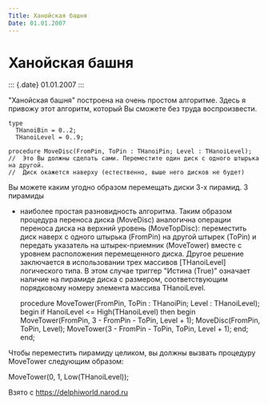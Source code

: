 ```yaml
---
Title: Ханойская башня
Date: 01.01.2007
---
```



Ханойская башня
===============

::: {.date}
01.01.2007
:::

"Ханойская башня" построена на очень простом алгоритме. Здесь я
привожу этот алгоритм, который Вы сможете без труда воспроизвести.

    type
      THanoiBin = 0..2;
      THanoiLevel = 0..9;
     
    procedure MoveDisc(FromPin, ToPin : THanoiPin; Level : THanoiLevel);
    //  Это Вы должны сделать сами. Переместите один диск с одного штырька на другой.
    //  Диск окажется наверху (естественно, выше него дисков не будет) 

Вы можете каким угодно образом перемещать диски 3-х пирамид. 3 пирамиды
- наиболее простая разновидность алгоритма. Таким образом процедура
переноса диска (MoveDisc) аналогична операции переноса диска на верхний
уровень (MoveTopDisc): переместить диск наверх с одного штырька
(FromPin) на другой штырек (ToPin) и передать указатель на
штырек-приемник (MoveTower) вместе с уровнем расположения перемещенного
диска. Другое решение заключается в использовании трех массивов
\[THanoiLevel\] логического типа. В этом случае триггер "Истина
(True)" означает наличие на пирамиде диска с размером, соответствующим
порядковому номеру элемента массива THanoiLevel.

    procedure MoveTower(FromPin, ToPin : THanoiPin; Level : THanoiLevel);
    begin
      if HanoiLevel <= High(THanoiLevel) then
      begin
        MoveTower(FromPin, 3 - FromPin - ToPin, Level + 1);
        MoveDisc(FromPin, ToPin, Level);
        MoveTower(3 - FromPin - ToPin, ToPin, Level + 1);
      end;
    end;

Чтобы переместить пирамиду целиком, вы должны вызвать процедуру
MoveTower следующим образом:

MoveTower(0, 1, Low(THanoiLevel));

Взято с <https://delphiworld.narod.ru>
